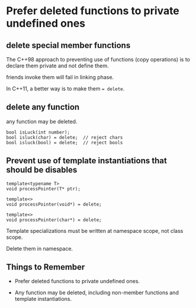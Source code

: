 # Prefer deleted functions to private undefined ones

## delete special member functions

The C++98 approach to preventing use of functions (copy operations) is to declare them private and not define them.

friends invoke them will fail in linking phase.

In C++11, a better way is to make them `= delete`.

## delete any function

any function may be deleted.

    bool isLuck(int number);
    bool isluck(char) = delete;  // reject chars
    bool isluck(bool) = delete;  // reject bools 

## Prevent use of template instantiations that should be disables

    template<typename T>
    void processPointer(T* ptr);

    template<>
    void processPointer(void*) = delete;

    template<>
    void processPointer(char*) = delete;

Template specializations must be written at namespace scope, not class scope.

Delete them in namespace.

## Things to Remember

* Prefer deleted functions to private undefined ones.

* Any function may be deleted, including non-member functions and template instantiations.

